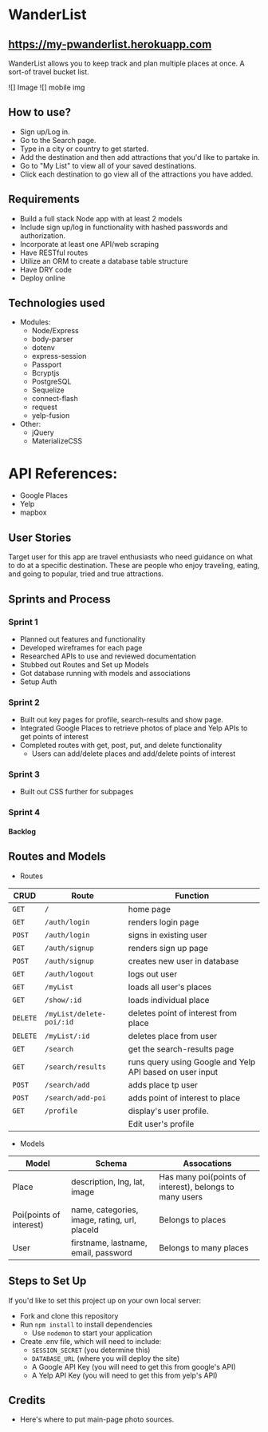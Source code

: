 # WanderList

## https://my-pwanderlist.herokuapp.com
WanderList allows you to keep track and plan multiple places at once. A sort-of travel bucket list.  

![] Image 
![] mobile img

## How to use?
* Sign up/Log in.
* Go to the Search page.
* Type in a city or country to get started.
* Add the destination and then add attractions that you'd like to partake in.
* Go to "My List" to view all of your saved destinations.
* Click each destination to go view all of the attractions you have added.


## Requirements
* Build a full stack Node app with at least 2 models
* Include sign up/log in functionality with hashed passwords and authorization.
* Incorporate at least one API/web scraping
* Have RESTful routes
* Utilize an ORM to create a database table structure
* Have DRY code
* Deploy online

## Technologies used
* Modules:
	* Node/Express
	* body-parser
	* dotenv
	* express-session
	* Passport
	* Bcryptjs
	* PostgreSQL
	* Sequelize 
	* connect-flash
	* request
	* yelp-fusion
* Other:
	* jQuery
	* MaterializeCSS


# API References:
* Google Places
* Yelp
* mapbox

## User Stories
Target user for this app are travel enthusiasts who need guidance on what to do at a specific destination. These are people who enjoy traveling, eating, and going to popular, tried and true attractions.


## Sprints and Process

### Sprint 1
* Planned out features and functionality
* Developed wireframes for each page
* Researched APIs to use and reviewed documentation
* Stubbed out Routes and Set up Models
* Got database running with models and associations
* Setup Auth

### Sprint 2
* Built out key pages for profile, search-results and show page.
* Integrated Google Places to retrieve photos of place and Yelp APIs to get points of interest
* Completed routes with get, post, put, and delete functionality
   * Users can add/delete places and add/delete points of interest


### Sprint 3
* Built out CSS further for subpages

### Sprint 4


#### Backlog


## Routes and Models
* Routes

| CRUD     | Route                | Function                                                         |
|----------|----------------------|------------------------------------------------------------------|
| `GET`    | `/`                  | home page                                                        |
| `GET`    |  `/auth/login`       | renders login page                                               |
| `POST`   | `/auth/login`        | signs in existing user                                           |
| `GET`    | `/auth/signup`       | renders sign up page                                             |
| `POST`   | `/auth/signup`       | creates new user in database                                     |
| `GET`    | `/auth/logout`       | logs out user                                                    | 
| `GET`    | `/myList`            | loads all user's places                                          |
| `GET`    | `/show/:id`          | loads individual place                                           |
| `DELETE` | `/myList/delete-poi/:id`|deletes point of interest from place                           |
| `DELETE` | `/myList/:id`        | deletes place from user           								 |                             
| `GET`    | `/search`     		  | get the search-results page      								 |
| `GET`    | `/search/results`    | runs query using Google and Yelp API based on user input         |
| `POST`   | `/search/add`        | adds place tp user                       			             |
| `POST`   | `/search/add-poi`    | adds point of interest to place                                  |
| `GET`    | `/profile`           | display's user profile.                                          |
|    |     | Edit user's profile                                 |   

* Models

| Model   | Schema                                                                   | Assocations                                    |
|---------|--------------------------------------------------------------------------|------------------------------------------------------------------|
| Place | description, lng, lat, image                           | Has many poi(points of interest), belongs to many users                                |                                          |
| Poi(points of interest)   | name, categories, image, rating, url, placeId | Belongs to places                                        |
| User    | firstname, lastname, email, password                     | Belongs to many places

## Steps to Set Up
If you'd like to set this project up on your own local server:
* Fork and clone this repository
* Run `npm install` to install dependencies
  * Use `nodemon` to start your application
* Create .env file, which will need to include:
  * `SESSION_SECRET` (you determine this)
  * `DATABASE_URL` (where you will deploy the site)
  * A Google API Key (you will need to get this from google's API)
  * A Yelp API Key (you will need to get this from yelp's API)


## Credits 
* Here's where to put main-page photo sources.



